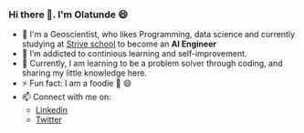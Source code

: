 ### Hi there 👋.  I'm Olatunde  :smile:

- 🔭 I'm a Geoscientist, who likes Programming, data science and currently studying at [Strive school](https://strive.school/) to become an **AI Engineer**
- 🌱 I’m addicted to continious learning and self-improvement.
- 👯 Currently, I am learning to be a problem solver through coding, and sharing my little knowledge here. 
- ⚡  Fun fact: I am a foodie :see_no_evil: :smile: 
- 📫 Connect with me on:
  -  [Linkedin](https://www.linkedin.com/in/olatunde-salami/)
  -  [Twitter](https://twitter.com/Olatunde_tuns)


<!-- 
**salamituns/salamituns** is a ✨ _special_ ✨ repository because its `README.md` (this file) appears on your GitHub profile.

Here are some ideas to get you started:

- 🔭 I’m currently working on becoming an 
- 🌱 I’m currently learning to 
- 👯 I’m looking to collaborate on ...
- 🤔 I’m looking for help with ...
- 💬 Ask me about ...
- 📫 How to reach me: ...
- 😄 Pronouns: ...
- ⚡ Fun fact: ...
-->
